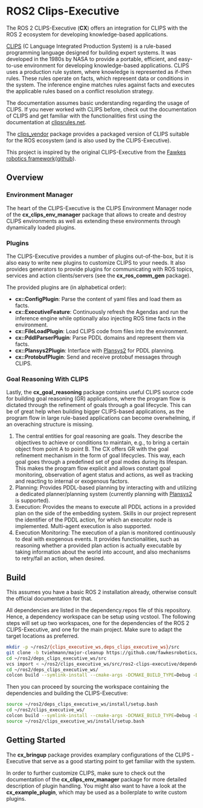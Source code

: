 # ROS2 Clips-Executive
The ROS 2 CLIPS-Executive (**CX**) offers an integration for CLIPS with the ROS 2 ecosystem for developing knowledge-based applications.

[CLIPS](https://clipsrules.net/) (C Language Integrated Production System) is a rule-based programming language designed for building expert systems. It was developed in the 1980s by NASA to provide a portable, efficient, and easy-to-use environment for developing knowledge-based applications.
CLIPS uses a production rule system, where knowledge is represented as if-then rules. These rules operate on facts, which represent data or conditions in the system. The inference engine matches rules against facts and executes the applicable rules based on a conflict resolution strategy.

The documentation assumes basic understanding regarding the usage of CLIPS. If you never worked with CLIPS before, check out the documentation of CLIPS and get familiar with the functionalities first using the documentation at [clipsrules.net](https://clipsrules.net/).

The [clips_vendor](https://github.com/carologistics/clips_vendor) package provides a packaged version of CLIPS suitable for the ROS ecosystem (and is also used by the CLIPS-Executive).

This project is inspired by the original CLIPS-Executive from the [Fawkes robotics framework](https://ojs.aaai.org/index.php/ICAPS/article/view/3544/3412)([github](https://github.com/fawkesrobotics/fawkes)).

## Overview

### Environment Manager

The heart of the CLIPS-Executive is the CLIPS Environment Manager node of the **cx_clips_env_manager** package that allows to create and destroy CLIPS environments as well as extending these environments through dynamically loaded plugins.

### Plugins

The CLIPS-Executive provides a number of plugins out-of-the-box, but it is also easy to write new plugins to customize CLIPS to your needs.
It also provides generators to provide plugins for communicating with ROS topics, services and action clients/servers (see the **cx_ros_comm_gen** package).

The provided plugins are (in alphabetical order):
 - **cx::ConfigPlugin**: Parse the content of yaml files and load them as facts.
 - **cx::ExecutiveFeature**: Continuously refresh the Agendas and run the inference engine while optionally also injecting ROS time facts in the environment.
 - **cx::FileLoadPlugin**: Load CLIPS code from files into the environment.
 - **cx::PddlParserPlugin**: Parse PDDL domains and represent them via facts.
 - **cx::Plansys2Plugin**: Interface with [Plansys2](https://plansys2.github.io/) for PDDL planning.
 - **cx::ProtobufPlugin**: Send and receive protobuf messages through CLIPS.
 <!---
 - **cx::SkillExecutionPlugin**: Generalized Executor interface
-->

### Goal Reasoning With CLIPS

Lastly, the **cx_goal_reasoning** package contains useful CLIPS source code for building goal reasoning (GR) applications, where the program flow is dictated through the refinement of goals through a goal lifecycle. This can be of great help when building bigger CLIPS-based applications, as the program flow in large rule-based applications can become overwhelming, if an overaching structure is missing.

1.  The central entities for goal reasoning are goals. They describe the objectives to achieve or conditions to maintain, e.g., to bring a certain object from point A to point B. The CX offers GR with the goal refinement mechanism in the form of goal lifecycles. This way, each goal goes through a predefined set of goal modes during its lifespan. This makes the program flow explicit and allows constant goal monitoring, observation of agent status and actions, as well as tracking and reacting to internal or exogenous factors.
2. Planning: Provides PDDL-based planning by interacting with and utilizing a dedicated planner/planning system (currently planning with [Plansys2](https://github.com/IntelligentRoboticsLabs/ros2_planning_system) is supported).
3. Execution: Provides the means to execute all PDDL actions in a provided plan on the side of the embedding system. Skills in our project represent the identifier of the PDDL action, for which an executor node is implemented. Multi-agent execution is also supported.
4. Execution Monitoring: The execution of a plan is monitored continuously to deal with exogenous events. It provides functionalities, such as reasoning whether a provided plan action is actually executable by taking information about the world into account, and also mechanisms to retry/fail an action, when desired.

## Build
This assumes you have a basic ROS 2 installation already, otherwise consult the official documentation for that.

All dependencies are listed in the dependency.repos file of this repository. Hence, a dependency workspace can be setup using vcstool.
The following steps will set up two workspaces, one for the dependencies of the ROS 2 CLIPS-Executive, and one for the main project.
Make sure to adapt the target locations as preferred.

```bash
mkdir -p ~/ros2/{clips_executive_ws,deps_clips_executive_ws}/src
git clone -b tviehmann/major-cleanup https://github.com/fawkesrobotics/ros2-clips-executive.git ~/ros2/clips_executive_ws/src/ros2-clips-executive
cd ~/ros2/deps_clips_executive_ws/src
vcs import < ~/ros2/clips_executive_ws/src/ros2-clips-executive/dependency.repos
cd ~/ros2/deps_clips_executive_ws/
colcon build --symlink-install --cmake-args -DCMAKE_BUILD_TYPE=Debug -DBUILD_TESTING=OFF
```
Then you can proceed by sourcing the workspace containing the dependencies and building the CLIPS-Executive:
```bash
source ~/ros2/deps_clips_executive_ws/install/setup.bash
cd ~/ros2/clips_executive_ws/
colcon build --symlink-install --cmake-args -DCMAKE_BUILD_TYPE=Debug -DBUILD_TESTING=OFF
source ~/ros2/clips_executive_ws/install/setup.bash
```


## Getting Started
The **cx_bringup** package provides examplary configurations of the CLIPS -Executive that serve as a good starting point to get familiar with the system.

In order to further customize CLIPS, make sure to check out the documentation of the **cx_clips_env_manager** package for more detailed description of plugin handling. You might also want to have a look at the **cx_example_plugin**, which may be used as a boilerplate to write custom plugins.
